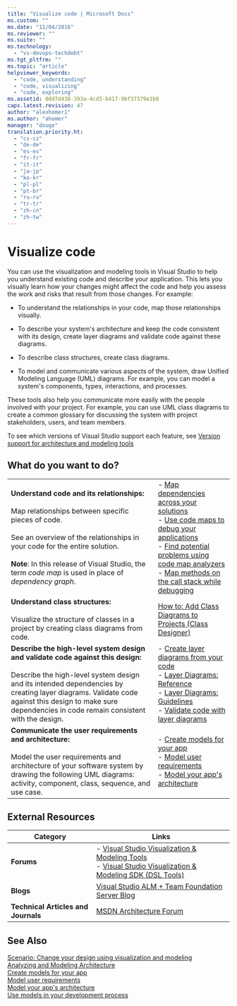 ```yaml
---
title: "Visualize code | Microsoft Docs"
ms.custom: ""
ms.date: "11/04/2016"
ms.reviewer: ""
ms.suite: ""
ms.technology: 
  - "vs-devops-techdebt"
ms.tgt_pltfrm: ""
ms.topic: "article"
helpviewer_keywords: 
  - "code, understanding"
  - "code, visualizing"
  - "code, exploring"
ms.assetid: 0dd7d438-393a-4cd3-b417-9bf37379e1b0
caps.latest.revision: 47
author: "alexhomer1"
ms.author: "ahomer"
manager: "douge"
translation.priority.ht: 
  - "cs-cz"
  - "de-de"
  - "es-es"
  - "fr-fr"
  - "it-it"
  - "ja-jp"
  - "ko-kr"
  - "pl-pl"
  - "pt-br"
  - "ru-ru"
  - "tr-tr"
  - "zh-cn"
  - "zh-tw"
---
```

# Visualize code
You can use the visualization and modeling tools in Visual Studio to help you understand existing code and describe your application. This lets you visually learn how your changes might affect the code and help you assess the work and risks that result from those changes. For example:  
  
-   To understand the relationships in your code, map those relationships visually.  
  
-   To describe your system's architecture and keep the code consistent with its design, create layer diagrams and validate code against these diagrams.  
  
-   To describe class structures, create class diagrams.  
  
-   To model and communicate various aspects of the system, draw Unified Modeling Language (UML) diagrams. For example, you can model a system's components, types, interactions, and processes.  
  
 These tools also help you communicate more easily with the people involved with your project. For example, you can use UML class diagrams to create a common glossary for discussing the system with project stakeholders, users, and team members.  
  
 To see which versions of Visual Studio support each feature, see [Version support for architecture and modeling tools](../modeling/what-s-new-for-design-in-visual-studio.md#VersionSupport)  
  
## What do you want to do?  
  
|||  
|-|-|  
|**Understand code and its relationships:**<br /><br /> Map relationships between specific pieces of code.<br /><br /> See an overview of the relationships in your code for the entire solution.<br /><br /> **Note**: In this release of Visual Studio, the term *code map* is used in place of *dependency graph*.|-   [Map dependencies across your solutions](../modeling/map-dependencies-across-your-solutions.md)<br />-   [Use code maps to debug your applications](../modeling/use-code-maps-to-debug-your-applications.md)<br />-   [Find potential problems using code map analyzers](../modeling/find-potential-problems-using-code-map-analyzers.md)<br />-   [Map methods on the call stack while debugging](../debugger/map-methods-on-the-call-stack-while-debugging-in-visual-studio.md)|  
|**Understand class structures:**<br /><br /> Visualize the structure of classes in a project by creating class diagrams from code.|[How to: Add Class Diagrams to Projects (Class Designer)](../ide/how-to-add-class-diagrams-to-projects-class-designer.md)|  
|**Describe the high-level system design and validate code against this design:**<br /><br /> Describe the high-level system design and its intended dependencies by creating layer diagrams. Validate code against this design to make sure dependencies in code remain consistent with the design.|-   [Create layer diagrams from your code](../modeling/create-layer-diagrams-from-your-code.md)<br />-   [Layer Diagrams: Reference](../modeling/layer-diagrams-reference.md)<br />-   [Layer Diagrams: Guidelines](../modeling/layer-diagrams-guidelines.md)<br />-   [Validate code with layer diagrams](../modeling/validate-code-with-layer-diagrams.md)|  
|**Communicate the user requirements and architecture:**<br /><br /> Model the user requirements and architecture of your software system by drawing the following UML diagrams: activity, component, class, sequence, and use case.|-   [Create models for your app](../modeling/create-models-for-your-app.md)<br />-   [Model user requirements](../modeling/model-user-requirements.md)<br />-   [Model your app's architecture](../modeling/model-your-app-s-architecture.md)|  
  
## External Resources  
  
|**Category**|**Links**|  
|------------------|---------------|  
|**Forums**|-   [Visual Studio Visualization & Modeling Tools](http://go.microsoft.com/fwlink/?LinkId=184720)<br />-   [Visual Studio Visualization & Modeling SDK (DSL Tools)](http://go.microsoft.com/fwlink/?LinkId=184721)|  
|**Blogs**|[Visual Studio ALM + Team Foundation Server Blog](http://go.microsoft.com/fwlink/?LinkID=201340)|  
|**Technical Articles and Journals**|[MSDN Architecture Forum](http://go.microsoft.com/fwlink/?LinkId=201343)|  
  
## See Also  
 [Scenario: Change your design using visualization and modeling](../modeling/scenario-change-your-design-using-visualization-and-modeling.md)   
 [Analyzing and Modeling Architecture](../modeling/analyze-and-model-your-architecture.md)   
 [Create models for your app](../modeling/create-models-for-your-app.md)   
 [Model user requirements](../modeling/model-user-requirements.md)   
 [Model your app's architecture](../modeling/model-your-app-s-architecture.md)   
 [Use models in your development process](../modeling/use-models-in-your-development-process.md)